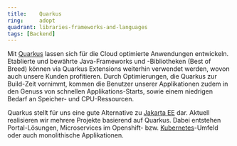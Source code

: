 ```yaml
---
title:    Quarkus  
ring:     adopt  
quadrant: libraries-frameworks-and-languages
tags: [Backend]
---
```


Mit [Quarkus][quarkus] lassen sich für die Cloud optimierte Anwendungen entwickeln. Etablierte und bewährte
Java-Frameworks und -Bibliotheken (Best of Breed) können via Quarkus Extensions weiterhin verwendet werden, wovon auch
unsere Kunden profitieren. Durch Optimierungen, die Quarkus zur Build-Zeit vornimmt, kommen die Benutzer unserer
Applikationen zudem in den Genuss von schnellen Applikations-Starts, sowie einem niedrigen Bedarf an Speicher- und
CPU-Ressourcen.

Quarkus stellt für uns eine gute Alternative zu [Jakarta EE][jakarta-ee] dar. Aktuell realisieren wir mehrere Projekte basierend
auf Quarkus. Dabei entstehen Portal-Lösungen, Microservices im Openshift- bzw. [Kubernetes][kubernetes]-Umfeld oder auch
monolithische Applikationen.

[quarkus]: https://quarkus.io/
[jakarta-ee]: /libraries-frameworks-and-languages/jakarta-ee
[kubernetes]: /platforms/kubernetes

